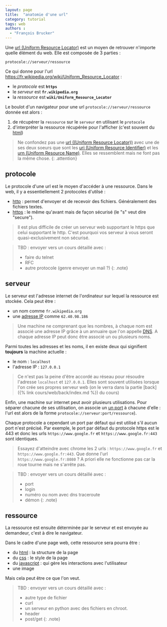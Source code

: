 ```yaml
---
layout: page
title:  "anatomie d'une url"
category: tutorial
tags: web
authors : 
  - "François Brucker"
---
```





Une [url (Uniform Resource Locator)](https://fr.wikipedia.org/wiki/Uniform_Resource_Locator) est un moyen de retrouver n'importe quelle élément du web. Elle est composée de 3 parties : 
```
protocole://serveur/ressource 
```

Ce qui donne pour l'url <https://fr.wikipedia.org/wiki/Uniform_Resource_Locator> :
* le *protocole* est **`https`**
* le *serveur* est  **`fr.wikipedia.org`**
* la *ressource* est  **`wiki/Uniform_Resource_Locator`**

Le boulot d'un navigateur pour une url `protocole://serveur/ressource` donnée est alors :
1. de récupérer la `ressource` sur le `serveur` en utilisant le `protocole`
2. d'interpréter la ressource récupérée pour l'afficher (c'est souvent du [html](https://fr.wikipedia.org/wiki/Hypertext_Markup_Language))

> Ne confondez pas une [url ((Uniform Resource Locator))](https://fr.wikipedia.org/wiki/Uniform_Resource_Locator) avec une de ses deux soeurs que sont les [uri (Uniform Resource Identifier)](https://fr.wikipedia.org/wiki/Uniform_Resource_Identifier) et les [urn (Uniform Resource Name)](https://fr.wikipedia.org/wiki/Uniform_Resource_Name). Elles se ressemblent mais ne font pas la même chose.
{: .attention}

## protocole

Le protocole d'une url est le moyen d'accéder à une ressource. Dans le web, il y a essentiellement 2 protocoles d'utilsé : 
* [http](https://fr.wikipedia.org/wiki/Hypertext_Transfer_Protocol) : permet d'envoyer et de recevoir des fichiers. Généralement des fichiers textes.
* [https](https://fr.wikipedia.org/wiki/HyperText_Transfer_Protocol_Secure) : le même qu'avant mais de façon sécurisé (le "s" veut dire "secure"). 

> Il est plus difficile de créer un serveur web supportant le https que celui supportant le http. C'est pourquoi vos serveur à vous seront quasi-exclusivement non sécurisé.


> TBD : envoyer vers un cours détaillé avec :
> * faire du telnet
> * RFC
> * autre protocole (genre envoyer un mail ?)
{: .note}


## serveur

Le serveur est l'adresse internet de l'ordinateur sur lequel la ressource est stockée. Cela peut être : 
* un nom comme `fr.wikipedia.org`
* une [adresse IP](https://fr.wikipedia.org/wiki/Adresse_IP) comme `62.40.98.186`

> Une machine ne comprenant que les nombres, à chaque nom est associé une adresse IP grâce à un annuaire que l'on appelle [DNS](https://fr.wikipedia.org/wiki/Domain_Name_System). A chaque adresse IP peut donc être associé un ou plusieurs noms.

Parmi toutes les adresses et les noms, il en existe deux qui signifient **toujours** la machine actuelle :
* le nom : `localhost`
* l'adresse IP : `127.0.0.1`

> Ce n'est pas la peine d'être accordé au réseau pour résoudre l'adresse `localhost` et `127.0.0.1`. Elles sont souvent utilisées lorsque l'on crée ses propres serveur web (on le verra dans la partie [back]({% link cours/web/back/index.md %}) du cours)


Enfin, une machine sur internet peut avoir plusieurs utilisations. Pour séparer chacune de ses utilisation, on associe un [un port](https://fr.wikipedia.org/wiki/Port_(logiciel)) à chacune d'elle : l'url est alors de la forme `protocole://serveur:port/ressource`). 

Chaque protocole a cependant un port par défaut qui est utilisé s'il aucun port n'est précisé. Par exemple, le port par défaut du protocole https est le 443 et donc les urls `https://www.google.fr` et `https://www.google.fr:443` sont identiques. 


> Essayez d'atteindre avec chrome les 2 urls : `https://www.google.fr` et `https://www.google.fr:443`. Que donne l'url  `https://www.google.fr:8080` ? A priori elle ne fonctionne pas car la roue tourne mais ne s'arrête pas.



> TBD : envoyer vers un cours détaillé avec : 
> * port
> * login
> * numéro ou nom avec dns traceroute
> * démon
{: .note}

## ressource

La ressource est ensuite déterminée par le serveur et est envoyée au demandeur, c'est à dire le navigateur. 

Dans le cadre d'une page web, cette ressource sera pourra être : 
* du [html](https://fr.wikipedia.org/wiki/Hypertext_Markup_Language) : la structure de la page
* du [css](https://fr.wikipedia.org/wiki/Feuilles_de_style_en_cascade) : le style de la page
* du [javascript](https://fr.wikipedia.org/wiki/JavaScript) : qui gère les interactions avec l'utilisateur
* une image

Mais cela peut être ce que l'on veut. 


> TBD : envoyer vers un cours détaillé avec : 
> * autre type de fichier
> * curl
> * un serveur en python avec des fichiers en chroot.
> * header
> * post/get
{: .note}
